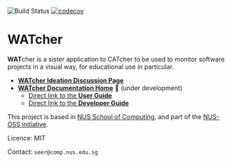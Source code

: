 ![Build Status](https://github.com/CATcher-org/WATcher/workflows/Setup%20Builds%20and%20Tests/badge.svg) [![codecov](https://codecov.io/gh/CATcher-org/WATcher/branch/master/graph/badge.svg?token=)](https://codecov.io/gh/CATcher-org/CATcher)

# WATcher

**WAT**cher is a sister application to CATcher to be used to monitor software projects in a visual way, for educational use in particular.

- [**WATcher Ideation Discussion Page**](https://github.com/CATcher-org/CATcher/discussions/938)
- [**WATcher Documentation Home**](https://catcher-org.github.io/WATcher-docs/) :construction:
  (under development)
  - [Direct link to the **User Guide**](https://catcher-org.github.io/WATcher-docs/ug/)
  - [Direct link to the **Developer Guide**](https://catcher-org.github.io/WATcher-docs/dg/)

This project is based in [NUS School of Computing](https://www.comp.nus.edu.sg/), and part of the [NUS-OSS initiative](https://nus-oss.github.io/).

Licence: MIT

Contact: `seer@comp.nus.edu.sg`
